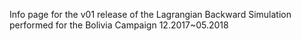 Info page for the v01 release of the Lagrangian Backward Simulation performed 
for the Bolivia Campaign 12.2017~05.2018
